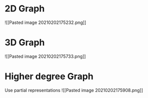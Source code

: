 # 2D Graph
![[Pasted image 20210202175232.png]]

# 3D Graph
![[Pasted image 20210202175733.png]]

# Higher degree Graph
Use partial representations 
![[Pasted image 20210202175908.png]]
